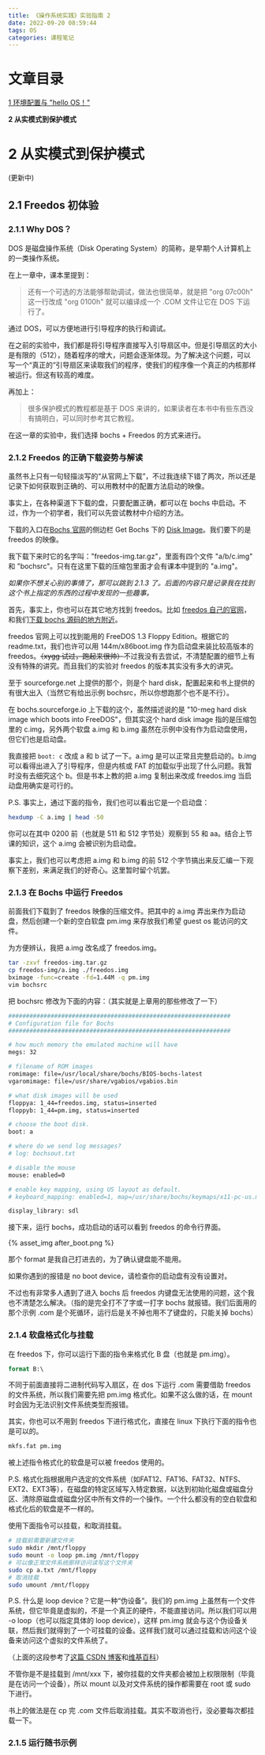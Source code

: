 ```yaml
---
title: 《操作系统实践》实验指南 2
date: 2022-09-20 08:59:44
tags: OS
categories: 课程笔记
---
```


# 文章目录

[1 环境配置与 "hello OS！"](https://qing-lky.github.io/2022/09/13/OS-LAB/)

**2 从实模式到保护模式**

# 2 从实模式到保护模式

(更新中)

## 2.1 Freedos 初体验

### 2.1.1 Why DOS？

DOS 是磁盘操作系统（Disk Operating System）的简称，是早期个人计算机上的一类操作系统。

在上一章中，课本里提到：

> 还有一个可选的方法能够帮助调试，做法也很简单，就是把 "org 07c00h" 这一行改成 "org 0100h" 就可以编译成一个 .COM 文件让它在 DOS 下运行了。

通过 DOS，可以方便地进行引导程序的执行和调试。

在之前的实验中，我们都是将引导程序直接写入引导扇区中。但是引导扇区的大小是有限的（512），随着程序的增大，问题会逐渐体现。为了解决这个问题，可以写一个“真正的”引导扇区来读取我们的程序，使我们的程序像一个真正的内核那样被运行。但这有较高的难度。

再加上：

> 很多保护模式的教程都是基于 DOS 来讲的，如果读者在本书中有些东西没有搞明白，可以同时参考其它教程。

在这一章的实验中，我们选择 bochs + Freedos 的方式来进行。 

### 2.1.2 Freedos 的正确下载姿势与解读

虽然书上只有一句轻描淡写的“从官网上下载”，不过我连续下错了两次，所以还是记录下如何获取到正确的、可以用教材中的配置方法启动的映像。

事实上，在各种渠道下下载的盘，只要配置正确，都可以在 bochs 中启动。不过，作为一个初学者，我们可以先尝试教材中介绍的方法。

下载的入口在[Bochs 官网](https://bochs.sourceforge.io/)的侧边栏 Get Bochs 下的 [Disk Image](https://bochs.sourceforge.io/diskimages.html)。我们要下的是 freedos 的映像。 

我下载下来时它的名字叫："freedos-img.tar.gz"，里面有四个文件 "a/b/c.img" 和 "bochsrc"。只有在这里下载的压缩包里面才会有课本中提到的 "a.img"。

*如果你不想关心别的事情了，那可以跳到 2.1.3 了。后面的内容只是记录我在找到这个书上指定的东西的过程中发现的一些趣事。*

首先，事实上，你也可以在其它地方找到 freedos。比如 [freedos 自己的官网](https://freedos.org/download/)，和我们[下载 bochs 源码的地方附近](https://sourceforge.net/projects/bochs/files/)。

freedos 官网上可以找到能用的 FreeDOS 1.3 Floppy Edition。根据它的 readme.txt，我们也许可以用 144m/x86boot.img 作为启动盘来装比较高版本的 freedos。~~（xygg 试过，跑起来很帅）~~不过我没有去尝试，不清楚配置的细节上有没有特殊的讲究。而且我们的实验对 freedos 的版本其实没有多大的讲究。

至于 sourceforge.net 上提供的那个，则是个 hard disk，配置起来和书上提供的有很大出入（当然它有给出示例 bochsrc，所以你想跑那个也不是不行）。

在 bochs.sourceforge.io 上下载的这个，虽然描述说的是 "10-meg hard disk image which boots into FreeDOS"，但其实这个 hard disk image 指的是压缩包里的 c.img，另外两个软盘 a.img 和 b.img 虽然在示例中没有作为启动盘使用，但它们也是启动盘。

我直接把 `boot: c` 改成 a 和 b 试了一下。a.img 是可以正常且完整启动的。b.img 可以看得出进入了引导程序，但是内核或 FAT 的加载似乎出现了什么问题。我暂时没有去细究这个 b。但是书本上教的把 a.img 复制出来改成 freedos.img 当启动盘用确实是可行的。

P.S. 事实上，通过下面的指令，我们也可以看出它是一个启动盘：

```sh
hexdump -C a.img | head -50
```

你可以在其中 0200 前（也就是 511 和 512 字节处）观察到 55 和 aa。结合上节课的知识，这个 a.img 会被识别为启动盘。

事实上，我们也可以考虑把 a.img 和 b.img 的前 512 个字节搞出来反汇编一下观察下差别，来满足我们的好奇心。这里暂时留个坑罢。

### 2.1.3 在 Bochs 中运行 Freedos

前面我们下载到了 freedos 映像的压缩文件。把其中的 a.img 弄出来作为启动盘，然后创建一个新的空白软盘 pm.img 来存放我们希望 guest os 能访问的文件。

为方便辨认，我把 a.img 改名成了 freedos.img。

```sh
tar -zxvf freedos-img.tar.gz
cp freedos-img/a.img ./freedos.img
bximage -func=create -fd=1.44M -q pm.img
vim bochsrc
```

把 bochsrc 修改为下面的内容：（其实就是上章用的那些修改了一下）

```sh
###############################################################
# Configuration file for Bochs
###############################################################

# how much memory the emulated machine will have
megs: 32

# filename of ROM images
romimage: file=/usr/local/share/bochs/BIOS-bochs-latest
vgaromimage: file=/usr/share/vgabios/vgabios.bin

# what disk images will be used
floppya: 1_44=freedos.img, status=inserted
floppyb: 1_44=pm.img, status=inserted

# choose the boot disk.
boot: a

# where do we send log messages?
# log: bochsout.txt

# disable the mouse
mouse: enabled=0

# enable key mapping, using US layout as default.
# keyboard_mapping: enabled=1, map=/usr/share/bochs/keymaps/x11-pc-us.map

display_library: sdl
```

接下来，运行 bochs，成功启动的话可以看到 freedos 的命令行界面。

{% asset_img after_boot.png %}

那个 format 是我自己打进去的，为了确认键盘能不能用。

如果你遇到的报错是 no boot device，请检查你的启动盘有没有设置对。

不过也有非常多人遇到了进入 bochs 后 freedos 内键盘无法使用的问题，这个我也不清楚怎么解决。（指的是完全打不了字或一打字 bochs 就报错。我们后面用的那个示例 .com 是个死循环，运行后是关不掉也用不了键盘的，只能关掉 bochs）

### 2.1.4 软盘格式化与挂载

在 freedos 下，你可以运行下面的指令来格式化 B 盘（也就是 pm.img）。

```bat
format B:\
```

不同于前面直接将二进制代码写入扇区，在 dos 下运行 .com 需要借助 freedos 的文件系统，所以我们需要先把 pm.img 格式化。如果不这么做的话，在 mount 时会因为无法识别文件系统类型而报错。

其实，你也可以不用到 freedos 下进行格式化，直接在 linux 下执行下面的指令也是可以的。

```sh
mkfs.fat pm.img
```

被上述指令格式化的软盘是可以被 freedos 使用的。

P.S. 格式化指根据用户选定的文件系统（如FAT12、FAT16、FAT32、NTFS、EXT2、EXT3等），在磁盘的特定区域写入特定数据，以达到初始化磁盘或磁盘分区、清除原磁盘或磁盘分区中所有文件的一个操作。一个什么都没有的空白软盘和格式化后的软盘是不一样的。

使用下面指令可以挂载，和取消挂载。

```sh
# 挂载前需要新建文件夹
sudo mkdir /mnt/floppy
sudo mount -o loop pm.img /mnt/floppy
# 可以像正常文件系统那样访问读写这个文件夹
sudo cp a.txt /mnt/floppy
# 取消挂载
sudo umount /mnt/floppy
```

P.S. 什么是 loop device？它是一种“伪设备”。我们的 pm.img 上虽然有一个文件系统，但它毕竟是虚拟的，不是一个真正的硬件，不能直接访问。所以我们可以用 -o loop（也可以指定具体的 loop device），这样 pm.img 就会与这个伪设备关联，然后我们就得到了一个可挂载的设备。这样我们就可以通过挂载和访问这个设备来访问这个虚拟的文件系统了。

（上面的这段参考了[这篇 CSDN 博客](https://blog.csdn.net/weixin_30832351/article/details/98198529)和[维基百科](https://zh.wikipedia.org/wiki/Loop%E8%AE%BE%E5%A4%87)）

不管你是不是挂载到 /mnt/xxx 下，被你挂载的文件夹都会被加上权限限制（毕竟是在访问一个设备），所以 mount 以及对文件系统的操作都需要在 root 或 sudo 下进行。

书上的做法是在 cp 完 .com 文件后取消挂载。其实不取消也行，没必要每次都挂载一下。

### 2.1.5 运行随书示例